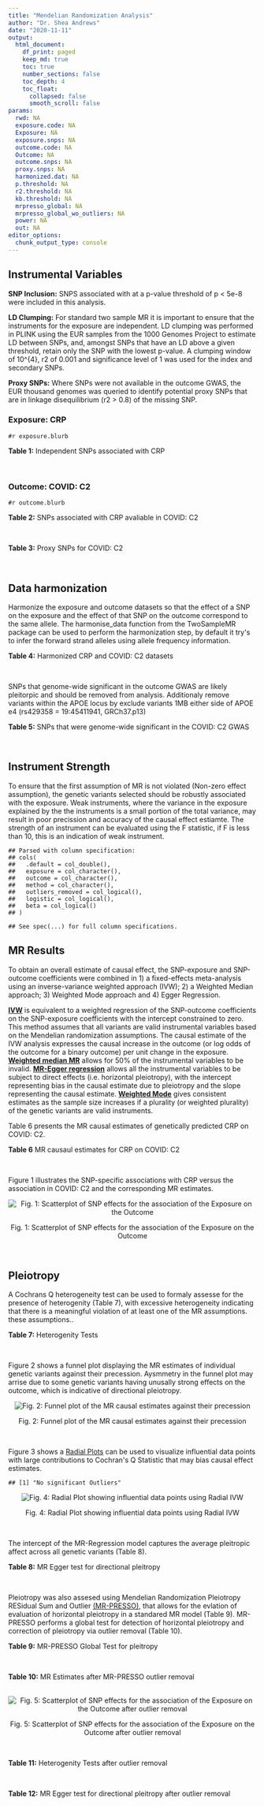 ```yaml
---
title: "Mendelian Randomization Analysis"
author: "Dr. Shea Andrews"
date: "2020-11-11"
output:
  html_document:
    df_print: paged
    keep_md: true
    toc: true
    number_sections: false
    toc_depth: 4
    toc_float:
      collapsed: false
      smooth_scroll: false
params:
  rwd: NA
  exposure.code: NA
  Exposure: NA
  exposure.snps: NA
  outcome.code: NA
  Outcome: NA
  outcome.snps: NA
  proxy.snps: NA
  harmonized.dat: NA
  p.threshold: NA
  r2.threshold: NA
  kb.threshold: NA
  mrpresso_global: NA
  mrpresso_global_wo_outliers: NA
  power: NA
  out: NA
editor_options:
  chunk_output_type: console
---
```







## Instrumental Variables
**SNP Inclusion:** SNPS associated with at a p-value threshold of p < 5e-8 were included in this analysis.
<br>

**LD Clumping:** For standard two sample MR it is important to ensure that the instruments for the exposure are independent. LD clumping was performed in PLINK using the EUR samples from the 1000 Genomes Project to estimate LD between SNPs, and, amongst SNPs that have an LD above a given threshold, retain only the SNP with the lowest p-value. A clumping window of 10^{4}, r2 of 0.001 and significance level of 1 was used for the index and secondary SNPs.
<br>

**Proxy SNPs:** Where SNPs were not available in the outcome GWAS, the EUR thousand genomes was queried to identify potential proxy SNPs that are in linkage disequilibrium (r2 > 0.8) of the missing SNP.
<br>

### Exposure: CRP
`#r exposure.blurb`
<br>

**Table 1:** Independent SNPs associated with CRP
<div data-pagedtable="false">
  <script data-pagedtable-source type="application/json">
{"columns":[{"label":["SNP"],"name":[1],"type":["chr"],"align":["left"]},{"label":["CHROM"],"name":[2],"type":["dbl"],"align":["right"]},{"label":["POS"],"name":[3],"type":["dbl"],"align":["right"]},{"label":["REF"],"name":[4],"type":["chr"],"align":["left"]},{"label":["ALT"],"name":[5],"type":["chr"],"align":["left"]},{"label":["AF"],"name":[6],"type":["dbl"],"align":["right"]},{"label":["BETA"],"name":[7],"type":["dbl"],"align":["right"]},{"label":["SE"],"name":[8],"type":["dbl"],"align":["right"]},{"label":["Z"],"name":[9],"type":["dbl"],"align":["right"]},{"label":["P"],"name":[10],"type":["dbl"],"align":["right"]},{"label":["N"],"name":[11],"type":["dbl"],"align":["right"]},{"label":["TRAIT"],"name":[12],"type":["chr"],"align":["left"]}],"data":[{"1":"rs75460349","2":"1","3":"27180088","4":"A","5":"C","6":"0.0261343","7":"-0.0865","8":"0.0139","9":"-6.223020","10":"4.876703e-10","11":"204402","12":"crp"},{"1":"rs4660293","2":"1","3":"40028180","4":"A","5":"G","6":"0.2534420","7":"0.0375","8":"0.0049","9":"7.653060","10":"1.962504e-14","11":"204402","12":"crp"},{"1":"rs13375019","2":"1","3":"66123136","4":"G","5":"C","6":"0.4093060","7":"-0.1037","8":"0.0042","9":"-24.690476","10":"1.353580e-134","11":"204402","12":"crp"},{"1":"rs469773","2":"1","3":"91530259","4":"C","5":"T","6":"0.1543770","7":"-0.0339","8":"0.0051","9":"-6.647059","10":"2.990076e-11","11":"204402","12":"crp"},{"1":"rs2228145","2":"1","3":"154426970","4":"A","5":"C","6":"0.3575370","7":"-0.0899","8":"0.0042","9":"-21.404800","10":"1.206354e-101","11":"204402","12":"crp"},{"1":"rs144970957","2":"1","3":"159514964","4":"T","5":"C","6":"0.0457184","7":"-0.1609","8":"0.0146","9":"-11.020500","10":"3.042016e-28","11":"204402","12":"crp"},{"1":"rs148692790","2":"1","3":"159574640","4":"C","5":"T","6":"0.0266594","7":"0.1346","8":"0.0169","9":"7.964497","10":"1.658972e-15","11":"204402","12":"crp"},{"1":"rs139779660","2":"1","3":"159579230","4":"C","5":"T","6":"0.0115370","7":"0.1275","8":"0.0140","9":"9.107143","10":"8.457998e-20","11":"204402","12":"crp"},{"1":"rs2592887","2":"1","3":"159652939","4":"C","5":"T","6":"0.4187020","7":"-0.1578","8":"0.0042","9":"-37.571429","10":"0.000000e+00","11":"204402","12":"crp"},{"1":"rs67090117","2":"1","3":"247602308","4":"T","5":"G","6":"0.6217170","7":"0.0427","8":"0.0042","9":"10.166700","10":"2.793037e-24","11":"204402","12":"crp"},{"1":"rs62105327","2":"2","3":"639060","4":"T","5":"A","6":"0.8291700","7":"0.0320","8":"0.0054","9":"5.925926","10":"3.105426e-09","11":"204402","12":"crp"},{"1":"rs1260326","2":"2","3":"27730940","4":"T","5":"C","6":"0.6136610","7":"-0.0692","8":"0.0042","9":"-16.476200","10":"5.440692e-61","11":"204402","12":"crp"},{"1":"rs1115282","2":"2","3":"102890970","4":"T","5":"C","6":"0.5109330","7":"-0.0245","8":"0.0041","9":"-5.975610","10":"2.292311e-09","11":"204402","12":"crp"},{"1":"rs6734238","2":"2","3":"113841030","4":"A","5":"G","6":"0.3210010","7":"0.0457","8":"0.0041","9":"11.146300","10":"7.461138e-29","11":"204402","12":"crp"},{"1":"rs10049413","2":"3","3":"49892896","4":"A","5":"G","6":"0.3288520","7":"0.0282","8":"0.0045","9":"6.266670","10":"3.688586e-10","11":"204402","12":"crp"},{"1":"rs7356034","2":"3","3":"170732599","4":"G","5":"A","6":"0.2784630","7":"0.0268","8":"0.0045","9":"5.955556","10":"2.591898e-09","11":"204402","12":"crp"},{"1":"rs34471628","2":"5","3":"172196752","4":"A","5":"G","6":"0.0240942","7":"0.0774","8":"0.0117","9":"6.615380","10":"3.705869e-11","11":"204402","12":"crp"},{"1":"rs3763312","2":"6","3":"32376348","4":"G","5":"A","6":"0.1771850","7":"0.0386","8":"0.0066","9":"5.848485","10":"4.960708e-09","11":"204402","12":"crp"},{"1":"rs1490384","2":"6","3":"126851160","4":"C","5":"T","6":"0.4587440","7":"-0.0260","8":"0.0041","9":"-6.341463","10":"2.275928e-10","11":"204402","12":"crp"},{"1":"rs13241897","2":"7","3":"22745351","4":"A","5":"G","6":"0.4708140","7":"-0.0312","8":"0.0042","9":"-7.428570","10":"1.097768e-13","11":"204402","12":"crp"},{"1":"rs12673996","2":"7","3":"22833400","4":"C","5":"T","6":"0.2511770","7":"-0.0284","8":"0.0050","9":"-5.680000","10":"1.346947e-08","11":"204402","12":"crp"},{"1":"rs7797566","2":"7","3":"72896395","4":"A","5":"C","6":"0.1324860","7":"-0.0499","8":"0.0064","9":"-7.796880","10":"6.345904e-15","11":"204402","12":"crp"},{"1":"rs7012637","2":"8","3":"9173209","4":"G","5":"A","6":"0.4572100","7":"0.0542","8":"0.0043","9":"12.604651","10":"1.990513e-36","11":"204402","12":"crp"},{"1":"rs6987444","2":"8","3":"117076315","4":"G","5":"A","6":"0.6202620","7":"0.0343","8":"0.0042","9":"8.166667","10":"3.170273e-16","11":"204402","12":"crp"},{"1":"rs10956251","2":"8","3":"126513330","4":"C","5":"T","6":"0.1465770","7":"0.0382","8":"0.0064","9":"5.968750","10":"2.390781e-09","11":"204402","12":"crp"},{"1":"rs505922","2":"9","3":"136149229","4":"T","5":"C","6":"0.4012730","7":"0.0263","8":"0.0043","9":"6.116280","10":"9.578553e-10","11":"204402","12":"crp"},{"1":"rs10832027","2":"11","3":"13357183","4":"G","5":"A","6":"0.6097210","7":"0.0273","8":"0.0043","9":"6.348837","10":"2.169485e-10","11":"204402","12":"crp"},{"1":"rs4752829","2":"11","3":"47396654","4":"G","5":"A","6":"0.2721820","7":"-0.0264","8":"0.0046","9":"-5.739130","10":"9.516391e-09","11":"204402","12":"crp"},{"1":"rs1582763","2":"11","3":"60021948","4":"G","5":"A","6":"0.3276300","7":"-0.0264","8":"0.0043","9":"-6.139535","10":"8.276345e-10","11":"204402","12":"crp"},{"1":"rs12813389","2":"12","3":"95913562","4":"A","5":"T","6":"0.5117350","7":"0.0329","8":"0.0041","9":"8.024390","10":"1.020315e-15","11":"204402","12":"crp"},{"1":"rs7135240","2":"12","3":"103535020","4":"G","5":"A","6":"0.5102260","7":"-0.0253","8":"0.0041","9":"-6.170732","10":"6.797468e-10","11":"204402","12":"crp"},{"1":"rs2393794","2":"12","3":"121378976","4":"T","5":"C","6":"0.1782090","7":"0.0339","8":"0.0057","9":"5.947370","10":"2.724876e-09","11":"204402","12":"crp"},{"1":"rs7979478","2":"12","3":"121420263","4":"A","5":"G","6":"0.6017260","7":"0.1478","8":"0.0042","9":"35.190500","10":"2.796532e-271","11":"204402","12":"crp"},{"1":"rs2239222","2":"14","3":"73011885","4":"A","5":"G","6":"0.3782210","7":"0.0379","8":"0.0044","9":"8.613640","10":"7.077895e-18","11":"204402","12":"crp"},{"1":"rs112635299","2":"14","3":"94838142","4":"G","5":"T","6":"0.0163517","7":"-0.1066","8":"0.0168","9":"-6.345238","10":"2.220817e-10","11":"204402","12":"crp"},{"1":"rs1189402","2":"15","3":"53728154","4":"A","5":"G","6":"0.3472780","7":"-0.0250","8":"0.0042","9":"-5.952380","10":"2.642694e-09","11":"204402","12":"crp"},{"1":"rs340005","2":"15","3":"60878030","4":"G","5":"A","6":"0.6597020","7":"0.0363","8":"0.0043","9":"8.441860","10":"3.123261e-17","11":"204402","12":"crp"},{"1":"rs116971887","2":"16","3":"51170026","4":"G","5":"T","6":"0.0297533","7":"-0.1128","8":"0.0122","9":"-9.245902","10":"2.332656e-20","11":"204402","12":"crp"},{"1":"rs2110840","2":"16","3":"51410819","4":"C","5":"A","6":"0.1966620","7":"-0.0586","8":"0.0075","9":"-7.813333","10":"5.569505e-15","11":"204402","12":"crp"},{"1":"rs8047395","2":"16","3":"53798523","4":"G","5":"A","6":"0.5509680","7":"0.0258","8":"0.0042","9":"6.142857","10":"8.105017e-10","11":"204402","12":"crp"},{"1":"rs1292056","2":"17","3":"57959047","4":"C","5":"T","6":"0.4335060","7":"-0.0229","8":"0.0042","9":"-5.452381","10":"4.969984e-08","11":"204402","12":"crp"},{"1":"rs2384955","2":"17","3":"72695167","4":"T","5":"C","6":"0.8041580","7":"0.0384","8":"0.0059","9":"6.508470","10":"7.591775e-11","11":"204402","12":"crp"},{"1":"rs2542160","2":"18","3":"12789246","4":"G","5":"C","6":"0.3637020","7":"0.0264","8":"0.0044","9":"6.000000","10":"1.973175e-09","11":"204402","12":"crp"},{"1":"rs2972558","2":"19","3":"45356141","4":"C","5":"T","6":"0.6940570","7":"-0.0392","8":"0.0050","9":"-7.840000","10":"4.505464e-15","11":"204402","12":"crp"},{"1":"rs429358","2":"19","3":"45411941","4":"T","5":"C","6":"0.1318100","7":"-0.2467","8":"0.0064","9":"-38.546900","10":"0.000000e+00","11":"204402","12":"crp"},{"1":"rs1800961","2":"20","3":"43042364","4":"C","5":"T","6":"0.0270712","7":"-0.0990","8":"0.0125","9":"-7.920000","10":"2.375106e-15","11":"204402","12":"crp"},{"1":"rs4817984","2":"21","3":"40465066","4":"C","5":"A","6":"0.2919560","7":"-0.0391","8":"0.0047","9":"-8.319149","10":"8.859716e-17","11":"204402","12":"crp"},{"1":"rs4821816","2":"22","3":"39113134","4":"G","5":"A","6":"0.3241180","7":"-0.0276","8":"0.0044","9":"-6.272727","10":"3.547780e-10","11":"204402","12":"crp"}],"options":{"columns":{"min":{},"max":[10]},"rows":{"min":[10],"max":[10]},"pages":{}}}
  </script>
</div>
<br>

### Outcome: COVID: C2
`#r outcome.blurb`
<br>

**Table 2:** SNPs associated with CRP avaliable in COVID: C2
<div data-pagedtable="false">
  <script data-pagedtable-source type="application/json">
{"columns":[{"label":["SNP"],"name":[1],"type":["chr"],"align":["left"]},{"label":["CHROM"],"name":[2],"type":["dbl"],"align":["right"]},{"label":["POS"],"name":[3],"type":["dbl"],"align":["right"]},{"label":["REF"],"name":[4],"type":["chr"],"align":["left"]},{"label":["ALT"],"name":[5],"type":["chr"],"align":["left"]},{"label":["AF"],"name":[6],"type":["dbl"],"align":["right"]},{"label":["BETA"],"name":[7],"type":["dbl"],"align":["right"]},{"label":["SE"],"name":[8],"type":["dbl"],"align":["right"]},{"label":["Z"],"name":[9],"type":["dbl"],"align":["right"]},{"label":["P"],"name":[10],"type":["dbl"],"align":["right"]},{"label":["N"],"name":[11],"type":["dbl"],"align":["right"]},{"label":["TRAIT"],"name":[12],"type":["chr"],"align":["left"]}],"data":[{"1":"rs75460349","2":"1","3":"27180088","4":"A","5":"C","6":"0.03544","7":"0.06521800","8":"0.047971","9":"1.359529716","10":"1.740e-01","11":"1105964","12":"covid_vs._population"},{"1":"rs4660293","2":"1","3":"40028180","4":"A","5":"G","6":"0.22920","7":"0.01749100","8":"0.015556","9":"1.124389303","10":"2.608e-01","11":"1388390","12":"covid_vs._population"},{"1":"rs13375019","2":"1","3":"66123136","4":"G","5":"C","6":"0.40070","7":"-0.00169940","8":"0.015118","9":"-0.112409049","10":"9.105e-01","11":"1307993","12":"covid_vs._population"},{"1":"rs469773","2":"1","3":"91530259","4":"C","5":"T","6":"0.20110","7":"-0.00843700","8":"0.015979","9":"-0.528005507","10":"5.975e-01","11":"1387426","12":"covid_vs._population"},{"1":"rs2228145","2":"1","3":"154426970","4":"A","5":"C","6":"0.36550","7":"-0.03345800","8":"0.013734","9":"-2.436143877","10":"1.485e-02","11":"1107317","12":"covid_vs._population"},{"1":"rs144970957","2":"1","3":"159514964","4":"T","5":"C","6":"0.03359","7":"0.08413300","8":"0.049331","9":"1.705479313","10":"8.811e-02","11":"1337728","12":"covid_vs._population"},{"1":"rs148692790","2":"1","3":"159574640","4":"C","5":"T","6":"0.02923","7":"-0.00917670","8":"0.046085","9":"-0.199125529","10":"8.422e-01","11":"1295471","12":"covid_vs._population"},{"1":"rs139779660","2":"1","3":"159579230","4":"C","5":"T","6":"0.02352","7":"-0.00265050","8":"0.059426","9":"-0.044601689","10":"9.644e-01","11":"1294806","12":"covid_vs._population"},{"1":"rs2592887","2":"1","3":"159652939","4":"C","5":"T","6":"0.40820","7":"0.01038100","8":"0.014272","9":"0.727368274","10":"4.670e-01","11":"1363295","12":"covid_vs._population"},{"1":"rs67090117","2":"1","3":"247602308","4":"T","5":"G","6":"0.53340","7":"0.00901510","8":"0.019538","9":"0.461413655","10":"6.445e-01","11":"904637","12":"covid_vs._population"},{"1":"rs62105327","2":"2","3":"639060","4":"T","5":"A","6":"0.83260","7":"-0.00004241","8":"0.020334","9":"-0.002085669","10":"9.983e-01","11":"1272593","12":"covid_vs._population"},{"1":"rs1260326","2":"2","3":"27730940","4":"T","5":"C","6":"0.62960","7":"0.01565200","8":"0.013089","9":"1.195813278","10":"2.318e-01","11":"1387426","12":"covid_vs._population"},{"1":"rs1115282","2":"2","3":"102890970","4":"T","5":"C","6":"0.47090","7":"0.01783000","8":"0.014192","9":"1.256341601","10":"2.090e-01","11":"1368250","12":"covid_vs._population"},{"1":"rs6734238","2":"2","3":"113841030","4":"A","5":"G","6":"0.38710","7":"-0.00344280","8":"0.012720","9":"-0.270660377","10":"7.866e-01","11":"1388090","12":"covid_vs._population"},{"1":"rs10049413","2":"3","3":"49892896","4":"A","5":"G","6":"0.31490","7":"-0.00328170","8":"0.016116","9":"-0.203629933","10":"8.386e-01","11":"725584","12":"covid_vs._population"},{"1":"rs7356034","2":"3","3":"170732599","4":"G","5":"A","6":"0.28090","7":"-0.00132070","8":"0.013632","9":"-0.096882336","10":"9.228e-01","11":"1388090","12":"covid_vs._population"},{"1":"rs34471628","2":"5","3":"172196752","4":"A","5":"G","6":"0.04287","7":"0.00541220","8":"0.036212","9":"0.149458743","10":"8.812e-01","11":"1381782","12":"covid_vs._population"},{"1":"rs3763312","2":"6","3":"32376348","4":"G","5":"A","6":"0.21020","7":"-0.01059700","8":"0.016127","9":"-0.657096794","10":"5.111e-01","11":"1362519","12":"covid_vs._population"},{"1":"rs1490384","2":"6","3":"126851160","4":"C","5":"T","6":"0.49730","7":"0.00503720","8":"0.012766","9":"0.394579351","10":"6.932e-01","11":"1388390","12":"covid_vs._population"},{"1":"rs13241897","2":"7","3":"22745351","4":"A","5":"G","6":"0.49710","7":"-0.00516150","8":"0.013385","9":"-0.385618229","10":"6.998e-01","11":"1371426","12":"covid_vs._population"},{"1":"rs12673996","2":"7","3":"22833400","4":"C","5":"T","6":"0.23470","7":"-0.02686600","8":"0.015847","9":"-1.695336657","10":"9.001e-02","11":"1378034","12":"covid_vs._population"},{"1":"rs7797566","2":"7","3":"72896395","4":"A","5":"C","6":"0.12730","7":"-0.04851700","8":"0.021042","9":"-2.305721890","10":"2.113e-02","11":"1338403","12":"covid_vs._population"},{"1":"rs7012637","2":"8","3":"9173209","4":"G","5":"A","6":"0.47100","7":"0.01798900","8":"0.014219","9":"1.265138195","10":"2.058e-01","11":"1368914","12":"covid_vs._population"},{"1":"rs6987444","2":"8","3":"117076315","4":"G","5":"A","6":"0.61660","7":"-0.01008500","8":"0.013543","9":"-0.744665141","10":"4.565e-01","11":"1360675","12":"covid_vs._population"},{"1":"rs10956251","2":"8","3":"126513330","4":"C","5":"T","6":"0.15380","7":"-0.02251300","8":"0.020904","9":"-1.076970915","10":"2.815e-01","11":"1368914","12":"covid_vs._population"},{"1":"rs505922","2":"9","3":"136149229","4":"T","5":"C","6":"0.34530","7":"0.07907900","8":"0.013163","9":"6.007670000","10":"1.884e-09","11":"1388090","12":"covid_vs._population"},{"1":"rs10832027","2":"11","3":"13357183","4":"G","5":"A","6":"0.64970","7":"0.00028801","8":"0.013562","9":"0.021236543","10":"9.831e-01","11":"1388090","12":"covid_vs._population"},{"1":"rs4752829","2":"11","3":"47396654","4":"G","5":"A","6":"0.30970","7":"0.00288760","8":"0.013885","9":"0.207965430","10":"8.353e-01","11":"1388090","12":"covid_vs._population"},{"1":"rs1582763","2":"11","3":"60021948","4":"G","5":"A","6":"0.36170","7":"-0.01635700","8":"0.013328","9":"-1.227265906","10":"2.197e-01","11":"1388090","12":"covid_vs._population"},{"1":"rs12813389","2":"12","3":"95913562","4":"A","5":"T","6":"0.56020","7":"-0.01237400","8":"0.013146","9":"-0.941274913","10":"3.466e-01","11":"1149379","12":"covid_vs._population"},{"1":"rs7135240","2":"12","3":"103535020","4":"G","5":"A","6":"0.52650","7":"-0.00923560","8":"0.013955","9":"-0.661812970","10":"5.081e-01","11":"1102880","12":"covid_vs._population"},{"1":"rs2393794","2":"12","3":"121378976","4":"T","5":"C","6":"0.17780","7":"0.00344290","8":"0.018155","9":"0.189639218","10":"8.496e-01","11":"1370732","12":"covid_vs._population"},{"1":"rs7979478","2":"12","3":"121420263","4":"A","5":"G","6":"0.59310","7":"-0.02415800","8":"0.015035","9":"-1.606784170","10":"1.081e-01","11":"854903","12":"covid_vs._population"},{"1":"rs2239222","2":"14","3":"73011885","4":"A","5":"G","6":"0.36300","7":"0.00148160","8":"0.015083","9":"0.098229795","10":"9.217e-01","11":"1361612","12":"covid_vs._population"},{"1":"rs112635299","2":"14","3":"94838142","4":"G","5":"T","6":"0.02380","7":"-0.03294100","8":"0.055112","9":"-0.597710118","10":"5.500e-01","11":"1320442","12":"covid_vs._population"},{"1":"rs1189402","2":"15","3":"53728154","4":"A","5":"G","6":"0.37920","7":"-0.00783380","8":"0.015164","9":"-0.516605117","10":"6.054e-01","11":"1361612","12":"covid_vs._population"},{"1":"rs340005","2":"15","3":"60878030","4":"G","5":"A","6":"0.65120","7":"0.00777150","8":"0.014324","9":"0.542550963","10":"5.875e-01","11":"1371668","12":"covid_vs._population"},{"1":"rs116971887","2":"16","3":"51170026","4":"G","5":"T","6":"0.04734","7":"0.00597150","8":"0.033084","9":"0.180495103","10":"8.568e-01","11":"1371726","12":"covid_vs._population"},{"1":"rs2110840","2":"16","3":"51410819","4":"C","5":"A","6":"0.19480","7":"0.00821950","8":"0.021403","9":"0.384034948","10":"7.010e-01","11":"1334227","12":"covid_vs._population"},{"1":"rs8047395","2":"16","3":"53798523","4":"G","5":"A","6":"0.51430","7":"0.00877160","8":"0.012685","9":"0.691493890","10":"4.893e-01","11":"1388090","12":"covid_vs._population"},{"1":"rs1292056","2":"17","3":"57959047","4":"C","5":"T","6":"0.44410","7":"-0.01910800","8":"0.015740","9":"-1.213977128","10":"2.248e-01","11":"1032844","12":"covid_vs._population"},{"1":"rs2384955","2":"17","3":"72695167","4":"T","5":"C","6":"0.80650","7":"-0.00696480","8":"0.017345","9":"-0.401545114","10":"6.880e-01","11":"1378034","12":"covid_vs._population"},{"1":"rs2542160","2":"18","3":"12789246","4":"G","5":"C","6":"0.35750","7":"0.00581650","8":"0.013521","9":"0.430182679","10":"6.671e-01","11":"1388087","12":"covid_vs._population"},{"1":"rs2972558","2":"19","3":"45356141","4":"C","5":"T","6":"0.68410","7":"0.01783700","8":"0.016031","9":"1.112656728","10":"2.659e-01","11":"1361612","12":"covid_vs._population"},{"1":"rs429358","2":"19","3":"45411941","4":"T","5":"C","6":"0.16040","7":"0.00411810","8":"0.019072","9":"0.215923867","10":"8.290e-01","11":"1112936","12":"covid_vs._population"},{"1":"rs1800961","2":"20","3":"43042364","4":"C","5":"T","6":"0.04254","7":"-0.05716400","8":"0.038181","9":"-1.497184463","10":"1.343e-01","11":"1388390","12":"covid_vs._population"},{"1":"rs4817984","2":"21","3":"40465066","4":"C","5":"A","6":"0.27760","7":"0.00720210","8":"0.015678","9":"0.459376196","10":"6.460e-01","11":"1102880","12":"covid_vs._population"},{"1":"rs4821816","2":"22","3":"39113134","4":"G","5":"A","6":"0.32020","7":"-0.02494700","8":"0.014344","9":"-1.739194088","10":"8.201e-02","11":"1350619","12":"covid_vs._population"}],"options":{"columns":{"min":{},"max":[10]},"rows":{"min":[10],"max":[10]},"pages":{}}}
  </script>
</div>
<br>

**Table 3:** Proxy SNPs for COVID: C2
<div data-pagedtable="false">
  <script data-pagedtable-source type="application/json">
{"columns":[{"label":["proxy.outcome"],"name":[1],"type":["lgl"],"align":["right"]},{"label":["target_snp"],"name":[2],"type":["lgl"],"align":["right"]},{"label":["proxy_snp"],"name":[3],"type":["lgl"],"align":["right"]},{"label":["ld.r2"],"name":[4],"type":["lgl"],"align":["right"]},{"label":["Dprime"],"name":[5],"type":["lgl"],"align":["right"]},{"label":["ref.proxy"],"name":[6],"type":["lgl"],"align":["right"]},{"label":["alt.proxy"],"name":[7],"type":["lgl"],"align":["right"]},{"label":["CHROM"],"name":[8],"type":["lgl"],"align":["right"]},{"label":["POS"],"name":[9],"type":["lgl"],"align":["right"]},{"label":["ALT.proxy"],"name":[10],"type":["lgl"],"align":["right"]},{"label":["REF.proxy"],"name":[11],"type":["lgl"],"align":["right"]},{"label":["AF"],"name":[12],"type":["lgl"],"align":["right"]},{"label":["BETA"],"name":[13],"type":["lgl"],"align":["right"]},{"label":["SE"],"name":[14],"type":["lgl"],"align":["right"]},{"label":["P"],"name":[15],"type":["lgl"],"align":["right"]},{"label":["N"],"name":[16],"type":["lgl"],"align":["right"]},{"label":["ref"],"name":[17],"type":["lgl"],"align":["right"]},{"label":["alt"],"name":[18],"type":["lgl"],"align":["right"]},{"label":["ALT"],"name":[19],"type":["lgl"],"align":["right"]},{"label":["REF"],"name":[20],"type":["lgl"],"align":["right"]},{"label":["PHASE"],"name":[21],"type":["lgl"],"align":["right"]}],"data":[{"1":"NA","2":"NA","3":"NA","4":"NA","5":"NA","6":"NA","7":"NA","8":"NA","9":"NA","10":"NA","11":"NA","12":"NA","13":"NA","14":"NA","15":"NA","16":"NA","17":"NA","18":"NA","19":"NA","20":"NA","21":"NA"}],"options":{"columns":{"min":{},"max":[10]},"rows":{"min":[10],"max":[10]},"pages":{}}}
  </script>
</div>
<br>

## Data harmonization
Harmonize the exposure and outcome datasets so that the effect of a SNP on the exposure and the effect of that SNP on the outcome correspond to the same allele. The harmonise_data function from the TwoSampleMR package can be used to perform the harmonization step, by default it try's to infer the forward strand alleles using allele frequency information.
<br>

**Table 4:** Harmonized CRP and COVID: C2 datasets
<div data-pagedtable="false">
  <script data-pagedtable-source type="application/json">
{"columns":[{"label":["SNP"],"name":[1],"type":["chr"],"align":["left"]},{"label":["effect_allele.exposure"],"name":[2],"type":["chr"],"align":["left"]},{"label":["other_allele.exposure"],"name":[3],"type":["chr"],"align":["left"]},{"label":["effect_allele.outcome"],"name":[4],"type":["chr"],"align":["left"]},{"label":["other_allele.outcome"],"name":[5],"type":["chr"],"align":["left"]},{"label":["beta.exposure"],"name":[6],"type":["dbl"],"align":["right"]},{"label":["beta.outcome"],"name":[7],"type":["dbl"],"align":["right"]},{"label":["eaf.exposure"],"name":[8],"type":["dbl"],"align":["right"]},{"label":["eaf.outcome"],"name":[9],"type":["dbl"],"align":["right"]},{"label":["remove"],"name":[10],"type":["lgl"],"align":["right"]},{"label":["palindromic"],"name":[11],"type":["lgl"],"align":["right"]},{"label":["ambiguous"],"name":[12],"type":["lgl"],"align":["right"]},{"label":["id.outcome"],"name":[13],"type":["chr"],"align":["left"]},{"label":["chr.outcome"],"name":[14],"type":["dbl"],"align":["right"]},{"label":["pos.outcome"],"name":[15],"type":["dbl"],"align":["right"]},{"label":["se.outcome"],"name":[16],"type":["dbl"],"align":["right"]},{"label":["z.outcome"],"name":[17],"type":["dbl"],"align":["right"]},{"label":["pval.outcome"],"name":[18],"type":["dbl"],"align":["right"]},{"label":["samplesize.outcome"],"name":[19],"type":["dbl"],"align":["right"]},{"label":["outcome"],"name":[20],"type":["chr"],"align":["left"]},{"label":["mr_keep.outcome"],"name":[21],"type":["lgl"],"align":["right"]},{"label":["pval_origin.outcome"],"name":[22],"type":["chr"],"align":["left"]},{"label":["chr.exposure"],"name":[23],"type":["dbl"],"align":["right"]},{"label":["pos.exposure"],"name":[24],"type":["dbl"],"align":["right"]},{"label":["se.exposure"],"name":[25],"type":["dbl"],"align":["right"]},{"label":["z.exposure"],"name":[26],"type":["dbl"],"align":["right"]},{"label":["pval.exposure"],"name":[27],"type":["dbl"],"align":["right"]},{"label":["samplesize.exposure"],"name":[28],"type":["dbl"],"align":["right"]},{"label":["exposure"],"name":[29],"type":["chr"],"align":["left"]},{"label":["mr_keep.exposure"],"name":[30],"type":["lgl"],"align":["right"]},{"label":["pval_origin.exposure"],"name":[31],"type":["chr"],"align":["left"]},{"label":["id.exposure"],"name":[32],"type":["chr"],"align":["left"]},{"label":["action"],"name":[33],"type":["dbl"],"align":["right"]},{"label":["mr_keep"],"name":[34],"type":["lgl"],"align":["right"]},{"label":["pt"],"name":[35],"type":["dbl"],"align":["right"]},{"label":["pleitropy_keep"],"name":[36],"type":["lgl"],"align":["right"]},{"label":["mrpresso_RSSobs"],"name":[37],"type":["lgl"],"align":["right"]},{"label":["mrpresso_pval"],"name":[38],"type":["lgl"],"align":["right"]},{"label":["mrpresso_keep"],"name":[39],"type":["lgl"],"align":["right"]}],"data":[{"1":"rs10049413","2":"G","3":"A","4":"G","5":"A","6":"0.0282","7":"-0.00328170","8":"0.3288520","9":"0.31490","10":"FALSE","11":"FALSE","12":"FALSE","13":"XXPvnb","14":"3","15":"49892896","16":"0.016116","17":"-0.203629933","18":"8.386e-01","19":"725584","20":"covidhgi2020anaC2v4","21":"TRUE","22":"reported","23":"3","24":"49892896","25":"0.0045","26":"6.266670","27":"3.688586e-10","28":"204402","29":"Ligthart2018crp","30":"TRUE","31":"reported","32":"C5KrEL","33":"2","34":"TRUE","35":"5e-08","36":"TRUE","37":"NA","38":"NA","39":"TRUE"},{"1":"rs10832027","2":"A","3":"G","4":"A","5":"G","6":"0.0273","7":"0.00028801","8":"0.6097210","9":"0.64970","10":"FALSE","11":"FALSE","12":"FALSE","13":"XXPvnb","14":"11","15":"13357183","16":"0.013562","17":"0.021236543","18":"9.831e-01","19":"1388090","20":"covidhgi2020anaC2v4","21":"TRUE","22":"reported","23":"11","24":"13357183","25":"0.0043","26":"6.348837","27":"2.169485e-10","28":"204402","29":"Ligthart2018crp","30":"TRUE","31":"reported","32":"C5KrEL","33":"2","34":"TRUE","35":"5e-08","36":"TRUE","37":"NA","38":"NA","39":"TRUE"},{"1":"rs10956251","2":"T","3":"C","4":"T","5":"C","6":"0.0382","7":"-0.02251300","8":"0.1465770","9":"0.15380","10":"FALSE","11":"FALSE","12":"FALSE","13":"XXPvnb","14":"8","15":"126513330","16":"0.020904","17":"-1.076970915","18":"2.815e-01","19":"1368914","20":"covidhgi2020anaC2v4","21":"TRUE","22":"reported","23":"8","24":"126513330","25":"0.0064","26":"5.968750","27":"2.390781e-09","28":"204402","29":"Ligthart2018crp","30":"TRUE","31":"reported","32":"C5KrEL","33":"2","34":"TRUE","35":"5e-08","36":"TRUE","37":"NA","38":"NA","39":"TRUE"},{"1":"rs1115282","2":"C","3":"T","4":"C","5":"T","6":"-0.0245","7":"0.01783000","8":"0.5109330","9":"0.47090","10":"FALSE","11":"FALSE","12":"FALSE","13":"XXPvnb","14":"2","15":"102890970","16":"0.014192","17":"1.256341601","18":"2.090e-01","19":"1368250","20":"covidhgi2020anaC2v4","21":"TRUE","22":"reported","23":"2","24":"102890970","25":"0.0041","26":"-5.975610","27":"2.292311e-09","28":"204402","29":"Ligthart2018crp","30":"TRUE","31":"reported","32":"C5KrEL","33":"2","34":"TRUE","35":"5e-08","36":"TRUE","37":"NA","38":"NA","39":"TRUE"},{"1":"rs112635299","2":"T","3":"G","4":"T","5":"G","6":"-0.1066","7":"-0.03294100","8":"0.0163517","9":"0.02380","10":"FALSE","11":"FALSE","12":"FALSE","13":"XXPvnb","14":"14","15":"94838142","16":"0.055112","17":"-0.597710118","18":"5.500e-01","19":"1320442","20":"covidhgi2020anaC2v4","21":"TRUE","22":"reported","23":"14","24":"94838142","25":"0.0168","26":"-6.345238","27":"2.220817e-10","28":"204402","29":"Ligthart2018crp","30":"TRUE","31":"reported","32":"C5KrEL","33":"2","34":"TRUE","35":"5e-08","36":"TRUE","37":"NA","38":"NA","39":"TRUE"},{"1":"rs116971887","2":"T","3":"G","4":"T","5":"G","6":"-0.1128","7":"0.00597150","8":"0.0297533","9":"0.04734","10":"FALSE","11":"FALSE","12":"FALSE","13":"XXPvnb","14":"16","15":"51170026","16":"0.033084","17":"0.180495103","18":"8.568e-01","19":"1371726","20":"covidhgi2020anaC2v4","21":"TRUE","22":"reported","23":"16","24":"51170026","25":"0.0122","26":"-9.245902","27":"2.332656e-20","28":"204402","29":"Ligthart2018crp","30":"TRUE","31":"reported","32":"C5KrEL","33":"2","34":"TRUE","35":"5e-08","36":"TRUE","37":"NA","38":"NA","39":"TRUE"},{"1":"rs1189402","2":"G","3":"A","4":"G","5":"A","6":"-0.0250","7":"-0.00783380","8":"0.3472780","9":"0.37920","10":"FALSE","11":"FALSE","12":"FALSE","13":"XXPvnb","14":"15","15":"53728154","16":"0.015164","17":"-0.516605117","18":"6.054e-01","19":"1361612","20":"covidhgi2020anaC2v4","21":"TRUE","22":"reported","23":"15","24":"53728154","25":"0.0042","26":"-5.952380","27":"2.642694e-09","28":"204402","29":"Ligthart2018crp","30":"TRUE","31":"reported","32":"C5KrEL","33":"2","34":"TRUE","35":"5e-08","36":"TRUE","37":"NA","38":"NA","39":"TRUE"},{"1":"rs1260326","2":"C","3":"T","4":"C","5":"T","6":"-0.0692","7":"0.01565200","8":"0.6136610","9":"0.62960","10":"FALSE","11":"FALSE","12":"FALSE","13":"XXPvnb","14":"2","15":"27730940","16":"0.013089","17":"1.195813278","18":"2.318e-01","19":"1387426","20":"covidhgi2020anaC2v4","21":"TRUE","22":"reported","23":"2","24":"27730940","25":"0.0042","26":"-16.476200","27":"5.440692e-61","28":"204402","29":"Ligthart2018crp","30":"TRUE","31":"reported","32":"C5KrEL","33":"2","34":"TRUE","35":"5e-08","36":"TRUE","37":"NA","38":"NA","39":"TRUE"},{"1":"rs12673996","2":"T","3":"C","4":"T","5":"C","6":"-0.0284","7":"-0.02686600","8":"0.2511770","9":"0.23470","10":"FALSE","11":"FALSE","12":"FALSE","13":"XXPvnb","14":"7","15":"22833400","16":"0.015847","17":"-1.695336657","18":"9.001e-02","19":"1378034","20":"covidhgi2020anaC2v4","21":"TRUE","22":"reported","23":"7","24":"22833400","25":"0.0050","26":"-5.680000","27":"1.346947e-08","28":"204402","29":"Ligthart2018crp","30":"TRUE","31":"reported","32":"C5KrEL","33":"2","34":"TRUE","35":"5e-08","36":"TRUE","37":"NA","38":"NA","39":"TRUE"},{"1":"rs12813389","2":"T","3":"A","4":"T","5":"A","6":"0.0329","7":"-0.01237400","8":"0.5117350","9":"0.56020","10":"FALSE","11":"TRUE","12":"TRUE","13":"XXPvnb","14":"12","15":"95913562","16":"0.013146","17":"-0.941274913","18":"3.466e-01","19":"1149379","20":"covidhgi2020anaC2v4","21":"TRUE","22":"reported","23":"12","24":"95913562","25":"0.0041","26":"8.024390","27":"1.020315e-15","28":"204402","29":"Ligthart2018crp","30":"TRUE","31":"reported","32":"C5KrEL","33":"2","34":"FALSE","35":"5e-08","36":"TRUE","37":"NA","38":"NA","39":"NA"},{"1":"rs1292056","2":"T","3":"C","4":"T","5":"C","6":"-0.0229","7":"-0.01910800","8":"0.4335060","9":"0.44410","10":"FALSE","11":"FALSE","12":"FALSE","13":"XXPvnb","14":"17","15":"57959047","16":"0.015740","17":"-1.213977128","18":"2.248e-01","19":"1032844","20":"covidhgi2020anaC2v4","21":"TRUE","22":"reported","23":"17","24":"57959047","25":"0.0042","26":"-5.452381","27":"4.969984e-08","28":"204402","29":"Ligthart2018crp","30":"TRUE","31":"reported","32":"C5KrEL","33":"2","34":"TRUE","35":"5e-08","36":"TRUE","37":"NA","38":"NA","39":"TRUE"},{"1":"rs13241897","2":"G","3":"A","4":"G","5":"A","6":"-0.0312","7":"-0.00516150","8":"0.4708140","9":"0.49710","10":"FALSE","11":"FALSE","12":"FALSE","13":"XXPvnb","14":"7","15":"22745351","16":"0.013385","17":"-0.385618229","18":"6.998e-01","19":"1371426","20":"covidhgi2020anaC2v4","21":"TRUE","22":"reported","23":"7","24":"22745351","25":"0.0042","26":"-7.428570","27":"1.097768e-13","28":"204402","29":"Ligthart2018crp","30":"TRUE","31":"reported","32":"C5KrEL","33":"2","34":"TRUE","35":"5e-08","36":"TRUE","37":"NA","38":"NA","39":"TRUE"},{"1":"rs13375019","2":"C","3":"G","4":"C","5":"G","6":"-0.1037","7":"-0.00169940","8":"0.4093060","9":"0.40070","10":"FALSE","11":"TRUE","12":"FALSE","13":"XXPvnb","14":"1","15":"66123136","16":"0.015118","17":"-0.112409049","18":"9.105e-01","19":"1307993","20":"covidhgi2020anaC2v4","21":"TRUE","22":"reported","23":"1","24":"66123136","25":"0.0042","26":"-24.690476","27":"1.353580e-134","28":"204402","29":"Ligthart2018crp","30":"TRUE","31":"reported","32":"C5KrEL","33":"2","34":"TRUE","35":"5e-08","36":"TRUE","37":"NA","38":"NA","39":"TRUE"},{"1":"rs139779660","2":"T","3":"C","4":"T","5":"C","6":"0.1275","7":"-0.00265050","8":"0.0115370","9":"0.02352","10":"FALSE","11":"FALSE","12":"FALSE","13":"XXPvnb","14":"1","15":"159579230","16":"0.059426","17":"-0.044601689","18":"9.644e-01","19":"1294806","20":"covidhgi2020anaC2v4","21":"TRUE","22":"reported","23":"1","24":"159579230","25":"0.0140","26":"9.107143","27":"8.457998e-20","28":"204402","29":"Ligthart2018crp","30":"TRUE","31":"reported","32":"C5KrEL","33":"2","34":"TRUE","35":"5e-08","36":"TRUE","37":"NA","38":"NA","39":"TRUE"},{"1":"rs144970957","2":"C","3":"T","4":"C","5":"T","6":"-0.1609","7":"0.08413300","8":"0.0457184","9":"0.03359","10":"FALSE","11":"FALSE","12":"FALSE","13":"XXPvnb","14":"1","15":"159514964","16":"0.049331","17":"1.705479313","18":"8.811e-02","19":"1337728","20":"covidhgi2020anaC2v4","21":"TRUE","22":"reported","23":"1","24":"159514964","25":"0.0146","26":"-11.020500","27":"3.042016e-28","28":"204402","29":"Ligthart2018crp","30":"TRUE","31":"reported","32":"C5KrEL","33":"2","34":"TRUE","35":"5e-08","36":"TRUE","37":"NA","38":"NA","39":"TRUE"},{"1":"rs148692790","2":"T","3":"C","4":"T","5":"C","6":"0.1346","7":"-0.00917670","8":"0.0266594","9":"0.02923","10":"FALSE","11":"FALSE","12":"FALSE","13":"XXPvnb","14":"1","15":"159574640","16":"0.046085","17":"-0.199125529","18":"8.422e-01","19":"1295471","20":"covidhgi2020anaC2v4","21":"TRUE","22":"reported","23":"1","24":"159574640","25":"0.0169","26":"7.964497","27":"1.658972e-15","28":"204402","29":"Ligthart2018crp","30":"TRUE","31":"reported","32":"C5KrEL","33":"2","34":"TRUE","35":"5e-08","36":"TRUE","37":"NA","38":"NA","39":"TRUE"},{"1":"rs1490384","2":"T","3":"C","4":"T","5":"C","6":"-0.0260","7":"0.00503720","8":"0.4587440","9":"0.49730","10":"FALSE","11":"FALSE","12":"FALSE","13":"XXPvnb","14":"6","15":"126851160","16":"0.012766","17":"0.394579351","18":"6.932e-01","19":"1388390","20":"covidhgi2020anaC2v4","21":"TRUE","22":"reported","23":"6","24":"126851160","25":"0.0041","26":"-6.341463","27":"2.275928e-10","28":"204402","29":"Ligthart2018crp","30":"TRUE","31":"reported","32":"C5KrEL","33":"2","34":"TRUE","35":"5e-08","36":"TRUE","37":"NA","38":"NA","39":"TRUE"},{"1":"rs1582763","2":"A","3":"G","4":"A","5":"G","6":"-0.0264","7":"-0.01635700","8":"0.3276300","9":"0.36170","10":"FALSE","11":"FALSE","12":"FALSE","13":"XXPvnb","14":"11","15":"60021948","16":"0.013328","17":"-1.227265906","18":"2.197e-01","19":"1388090","20":"covidhgi2020anaC2v4","21":"TRUE","22":"reported","23":"11","24":"60021948","25":"0.0043","26":"-6.139535","27":"8.276345e-10","28":"204402","29":"Ligthart2018crp","30":"TRUE","31":"reported","32":"C5KrEL","33":"2","34":"TRUE","35":"5e-08","36":"TRUE","37":"NA","38":"NA","39":"TRUE"},{"1":"rs1800961","2":"T","3":"C","4":"T","5":"C","6":"-0.0990","7":"-0.05716400","8":"0.0270712","9":"0.04254","10":"FALSE","11":"FALSE","12":"FALSE","13":"XXPvnb","14":"20","15":"43042364","16":"0.038181","17":"-1.497184463","18":"1.343e-01","19":"1388390","20":"covidhgi2020anaC2v4","21":"TRUE","22":"reported","23":"20","24":"43042364","25":"0.0125","26":"-7.920000","27":"2.375106e-15","28":"204402","29":"Ligthart2018crp","30":"TRUE","31":"reported","32":"C5KrEL","33":"2","34":"TRUE","35":"5e-08","36":"TRUE","37":"NA","38":"NA","39":"TRUE"},{"1":"rs2110840","2":"A","3":"C","4":"A","5":"C","6":"-0.0586","7":"0.00821950","8":"0.1966620","9":"0.19480","10":"FALSE","11":"FALSE","12":"FALSE","13":"XXPvnb","14":"16","15":"51410819","16":"0.021403","17":"0.384034948","18":"7.010e-01","19":"1334227","20":"covidhgi2020anaC2v4","21":"TRUE","22":"reported","23":"16","24":"51410819","25":"0.0075","26":"-7.813333","27":"5.569505e-15","28":"204402","29":"Ligthart2018crp","30":"TRUE","31":"reported","32":"C5KrEL","33":"2","34":"TRUE","35":"5e-08","36":"TRUE","37":"NA","38":"NA","39":"TRUE"},{"1":"rs2228145","2":"C","3":"A","4":"C","5":"A","6":"-0.0899","7":"-0.03345800","8":"0.3575370","9":"0.36550","10":"FALSE","11":"FALSE","12":"FALSE","13":"XXPvnb","14":"1","15":"154426970","16":"0.013734","17":"-2.436143877","18":"1.485e-02","19":"1107317","20":"covidhgi2020anaC2v4","21":"TRUE","22":"reported","23":"1","24":"154426970","25":"0.0042","26":"-21.404800","27":"1.206354e-101","28":"204402","29":"Ligthart2018crp","30":"TRUE","31":"reported","32":"C5KrEL","33":"2","34":"TRUE","35":"5e-08","36":"TRUE","37":"NA","38":"NA","39":"TRUE"},{"1":"rs2239222","2":"G","3":"A","4":"G","5":"A","6":"0.0379","7":"0.00148160","8":"0.3782210","9":"0.36300","10":"FALSE","11":"FALSE","12":"FALSE","13":"XXPvnb","14":"14","15":"73011885","16":"0.015083","17":"0.098229795","18":"9.217e-01","19":"1361612","20":"covidhgi2020anaC2v4","21":"TRUE","22":"reported","23":"14","24":"73011885","25":"0.0044","26":"8.613640","27":"7.077895e-18","28":"204402","29":"Ligthart2018crp","30":"TRUE","31":"reported","32":"C5KrEL","33":"2","34":"TRUE","35":"5e-08","36":"TRUE","37":"NA","38":"NA","39":"TRUE"},{"1":"rs2384955","2":"C","3":"T","4":"C","5":"T","6":"0.0384","7":"-0.00696480","8":"0.8041580","9":"0.80650","10":"FALSE","11":"FALSE","12":"FALSE","13":"XXPvnb","14":"17","15":"72695167","16":"0.017345","17":"-0.401545114","18":"6.880e-01","19":"1378034","20":"covidhgi2020anaC2v4","21":"TRUE","22":"reported","23":"17","24":"72695167","25":"0.0059","26":"6.508470","27":"7.591775e-11","28":"204402","29":"Ligthart2018crp","30":"TRUE","31":"reported","32":"C5KrEL","33":"2","34":"TRUE","35":"5e-08","36":"TRUE","37":"NA","38":"NA","39":"TRUE"},{"1":"rs2393794","2":"C","3":"T","4":"C","5":"T","6":"0.0339","7":"0.00344290","8":"0.1782090","9":"0.17780","10":"FALSE","11":"FALSE","12":"FALSE","13":"XXPvnb","14":"12","15":"121378976","16":"0.018155","17":"0.189639218","18":"8.496e-01","19":"1370732","20":"covidhgi2020anaC2v4","21":"TRUE","22":"reported","23":"12","24":"121378976","25":"0.0057","26":"5.947370","27":"2.724876e-09","28":"204402","29":"Ligthart2018crp","30":"TRUE","31":"reported","32":"C5KrEL","33":"2","34":"TRUE","35":"5e-08","36":"TRUE","37":"NA","38":"NA","39":"TRUE"},{"1":"rs2542160","2":"C","3":"G","4":"C","5":"G","6":"0.0264","7":"0.00581650","8":"0.3637020","9":"0.35750","10":"FALSE","11":"TRUE","12":"FALSE","13":"XXPvnb","14":"18","15":"12789246","16":"0.013521","17":"0.430182679","18":"6.671e-01","19":"1388087","20":"covidhgi2020anaC2v4","21":"TRUE","22":"reported","23":"18","24":"12789246","25":"0.0044","26":"6.000000","27":"1.973175e-09","28":"204402","29":"Ligthart2018crp","30":"TRUE","31":"reported","32":"C5KrEL","33":"2","34":"TRUE","35":"5e-08","36":"TRUE","37":"NA","38":"NA","39":"TRUE"},{"1":"rs2592887","2":"T","3":"C","4":"T","5":"C","6":"-0.1578","7":"0.01038100","8":"0.4187020","9":"0.40820","10":"FALSE","11":"FALSE","12":"FALSE","13":"XXPvnb","14":"1","15":"159652939","16":"0.014272","17":"0.727368274","18":"4.670e-01","19":"1363295","20":"covidhgi2020anaC2v4","21":"TRUE","22":"reported","23":"1","24":"159652939","25":"0.0042","26":"-37.571429","27":"1.000000e-200","28":"204402","29":"Ligthart2018crp","30":"TRUE","31":"reported","32":"C5KrEL","33":"2","34":"TRUE","35":"5e-08","36":"TRUE","37":"NA","38":"NA","39":"TRUE"},{"1":"rs2972558","2":"T","3":"C","4":"T","5":"C","6":"-0.0392","7":"0.01783700","8":"0.6940570","9":"0.68410","10":"FALSE","11":"FALSE","12":"FALSE","13":"XXPvnb","14":"19","15":"45356141","16":"0.016031","17":"1.112656728","18":"2.659e-01","19":"1361612","20":"covidhgi2020anaC2v4","21":"TRUE","22":"reported","23":"19","24":"45356141","25":"0.0050","26":"-7.840000","27":"4.505464e-15","28":"204402","29":"Ligthart2018crp","30":"TRUE","31":"reported","32":"C5KrEL","33":"2","34":"TRUE","35":"5e-08","36":"TRUE","37":"NA","38":"NA","39":"TRUE"},{"1":"rs340005","2":"A","3":"G","4":"A","5":"G","6":"0.0363","7":"0.00777150","8":"0.6597020","9":"0.65120","10":"FALSE","11":"FALSE","12":"FALSE","13":"XXPvnb","14":"15","15":"60878030","16":"0.014324","17":"0.542550963","18":"5.875e-01","19":"1371668","20":"covidhgi2020anaC2v4","21":"TRUE","22":"reported","23":"15","24":"60878030","25":"0.0043","26":"8.441860","27":"3.123261e-17","28":"204402","29":"Ligthart2018crp","30":"TRUE","31":"reported","32":"C5KrEL","33":"2","34":"TRUE","35":"5e-08","36":"TRUE","37":"NA","38":"NA","39":"TRUE"},{"1":"rs34471628","2":"G","3":"A","4":"G","5":"A","6":"0.0774","7":"0.00541220","8":"0.0240942","9":"0.04287","10":"FALSE","11":"FALSE","12":"FALSE","13":"XXPvnb","14":"5","15":"172196752","16":"0.036212","17":"0.149458743","18":"8.812e-01","19":"1381782","20":"covidhgi2020anaC2v4","21":"TRUE","22":"reported","23":"5","24":"172196752","25":"0.0117","26":"6.615380","27":"3.705869e-11","28":"204402","29":"Ligthart2018crp","30":"TRUE","31":"reported","32":"C5KrEL","33":"2","34":"TRUE","35":"5e-08","36":"TRUE","37":"NA","38":"NA","39":"TRUE"},{"1":"rs3763312","2":"A","3":"G","4":"A","5":"G","6":"0.0386","7":"-0.01059700","8":"0.1771850","9":"0.21020","10":"FALSE","11":"FALSE","12":"FALSE","13":"XXPvnb","14":"6","15":"32376348","16":"0.016127","17":"-0.657096794","18":"5.111e-01","19":"1362519","20":"covidhgi2020anaC2v4","21":"TRUE","22":"reported","23":"6","24":"32376348","25":"0.0066","26":"5.848485","27":"4.960708e-09","28":"204402","29":"Ligthart2018crp","30":"TRUE","31":"reported","32":"C5KrEL","33":"2","34":"TRUE","35":"5e-08","36":"TRUE","37":"NA","38":"NA","39":"TRUE"},{"1":"rs429358","2":"C","3":"T","4":"C","5":"T","6":"-0.2467","7":"0.00411810","8":"0.1318100","9":"0.16040","10":"FALSE","11":"FALSE","12":"FALSE","13":"XXPvnb","14":"19","15":"45411941","16":"0.019072","17":"0.215923867","18":"8.290e-01","19":"1112936","20":"covidhgi2020anaC2v4","21":"TRUE","22":"reported","23":"19","24":"45411941","25":"0.0064","26":"-38.546900","27":"1.000000e-200","28":"204402","29":"Ligthart2018crp","30":"TRUE","31":"reported","32":"C5KrEL","33":"2","34":"TRUE","35":"5e-08","36":"TRUE","37":"NA","38":"NA","39":"TRUE"},{"1":"rs4660293","2":"G","3":"A","4":"G","5":"A","6":"0.0375","7":"0.01749100","8":"0.2534420","9":"0.22920","10":"FALSE","11":"FALSE","12":"FALSE","13":"XXPvnb","14":"1","15":"40028180","16":"0.015556","17":"1.124389303","18":"2.608e-01","19":"1388390","20":"covidhgi2020anaC2v4","21":"TRUE","22":"reported","23":"1","24":"40028180","25":"0.0049","26":"7.653060","27":"1.962504e-14","28":"204402","29":"Ligthart2018crp","30":"TRUE","31":"reported","32":"C5KrEL","33":"2","34":"TRUE","35":"5e-08","36":"TRUE","37":"NA","38":"NA","39":"TRUE"},{"1":"rs469773","2":"T","3":"C","4":"T","5":"C","6":"-0.0339","7":"-0.00843700","8":"0.1543770","9":"0.20110","10":"FALSE","11":"FALSE","12":"FALSE","13":"XXPvnb","14":"1","15":"91530259","16":"0.015979","17":"-0.528005507","18":"5.975e-01","19":"1387426","20":"covidhgi2020anaC2v4","21":"TRUE","22":"reported","23":"1","24":"91530259","25":"0.0051","26":"-6.647059","27":"2.990076e-11","28":"204402","29":"Ligthart2018crp","30":"TRUE","31":"reported","32":"C5KrEL","33":"2","34":"TRUE","35":"5e-08","36":"TRUE","37":"NA","38":"NA","39":"TRUE"},{"1":"rs4752829","2":"A","3":"G","4":"A","5":"G","6":"-0.0264","7":"0.00288760","8":"0.2721820","9":"0.30970","10":"FALSE","11":"FALSE","12":"FALSE","13":"XXPvnb","14":"11","15":"47396654","16":"0.013885","17":"0.207965430","18":"8.353e-01","19":"1388090","20":"covidhgi2020anaC2v4","21":"TRUE","22":"reported","23":"11","24":"47396654","25":"0.0046","26":"-5.739130","27":"9.516391e-09","28":"204402","29":"Ligthart2018crp","30":"TRUE","31":"reported","32":"C5KrEL","33":"2","34":"TRUE","35":"5e-08","36":"TRUE","37":"NA","38":"NA","39":"TRUE"},{"1":"rs4817984","2":"A","3":"C","4":"A","5":"C","6":"-0.0391","7":"0.00720210","8":"0.2919560","9":"0.27760","10":"FALSE","11":"FALSE","12":"FALSE","13":"XXPvnb","14":"21","15":"40465066","16":"0.015678","17":"0.459376196","18":"6.460e-01","19":"1102880","20":"covidhgi2020anaC2v4","21":"TRUE","22":"reported","23":"21","24":"40465066","25":"0.0047","26":"-8.319149","27":"8.859716e-17","28":"204402","29":"Ligthart2018crp","30":"TRUE","31":"reported","32":"C5KrEL","33":"2","34":"TRUE","35":"5e-08","36":"TRUE","37":"NA","38":"NA","39":"TRUE"},{"1":"rs4821816","2":"A","3":"G","4":"A","5":"G","6":"-0.0276","7":"-0.02494700","8":"0.3241180","9":"0.32020","10":"FALSE","11":"FALSE","12":"FALSE","13":"XXPvnb","14":"22","15":"39113134","16":"0.014344","17":"-1.739194088","18":"8.201e-02","19":"1350619","20":"covidhgi2020anaC2v4","21":"TRUE","22":"reported","23":"22","24":"39113134","25":"0.0044","26":"-6.272727","27":"3.547780e-10","28":"204402","29":"Ligthart2018crp","30":"TRUE","31":"reported","32":"C5KrEL","33":"2","34":"TRUE","35":"5e-08","36":"TRUE","37":"NA","38":"NA","39":"TRUE"},{"1":"rs505922","2":"C","3":"T","4":"C","5":"T","6":"0.0263","7":"0.07907900","8":"0.4012730","9":"0.34530","10":"FALSE","11":"FALSE","12":"FALSE","13":"XXPvnb","14":"9","15":"136149229","16":"0.013163","17":"6.007670000","18":"1.884e-09","19":"1388090","20":"covidhgi2020anaC2v4","21":"TRUE","22":"reported","23":"9","24":"136149229","25":"0.0043","26":"6.116280","27":"9.578553e-10","28":"204402","29":"Ligthart2018crp","30":"TRUE","31":"reported","32":"C5KrEL","33":"2","34":"TRUE","35":"5e-08","36":"FALSE","37":"NA","38":"NA","39":"TRUE"},{"1":"rs62105327","2":"A","3":"T","4":"A","5":"T","6":"0.0320","7":"-0.00004241","8":"0.8291700","9":"0.83260","10":"FALSE","11":"TRUE","12":"FALSE","13":"XXPvnb","14":"2","15":"639060","16":"0.020334","17":"-0.002085669","18":"9.983e-01","19":"1272593","20":"covidhgi2020anaC2v4","21":"TRUE","22":"reported","23":"2","24":"639060","25":"0.0054","26":"5.925926","27":"3.105426e-09","28":"204402","29":"Ligthart2018crp","30":"TRUE","31":"reported","32":"C5KrEL","33":"2","34":"TRUE","35":"5e-08","36":"TRUE","37":"NA","38":"NA","39":"TRUE"},{"1":"rs67090117","2":"G","3":"T","4":"G","5":"T","6":"0.0427","7":"0.00901510","8":"0.6217170","9":"0.53340","10":"FALSE","11":"FALSE","12":"FALSE","13":"XXPvnb","14":"1","15":"247602308","16":"0.019538","17":"0.461413655","18":"6.445e-01","19":"904637","20":"covidhgi2020anaC2v4","21":"TRUE","22":"reported","23":"1","24":"247602308","25":"0.0042","26":"10.166700","27":"2.793037e-24","28":"204402","29":"Ligthart2018crp","30":"TRUE","31":"reported","32":"C5KrEL","33":"2","34":"TRUE","35":"5e-08","36":"TRUE","37":"NA","38":"NA","39":"TRUE"},{"1":"rs6734238","2":"G","3":"A","4":"G","5":"A","6":"0.0457","7":"-0.00344280","8":"0.3210010","9":"0.38710","10":"FALSE","11":"FALSE","12":"FALSE","13":"XXPvnb","14":"2","15":"113841030","16":"0.012720","17":"-0.270660377","18":"7.866e-01","19":"1388090","20":"covidhgi2020anaC2v4","21":"TRUE","22":"reported","23":"2","24":"113841030","25":"0.0041","26":"11.146300","27":"7.461138e-29","28":"204402","29":"Ligthart2018crp","30":"TRUE","31":"reported","32":"C5KrEL","33":"2","34":"TRUE","35":"5e-08","36":"TRUE","37":"NA","38":"NA","39":"TRUE"},{"1":"rs6987444","2":"A","3":"G","4":"A","5":"G","6":"0.0343","7":"-0.01008500","8":"0.6202620","9":"0.61660","10":"FALSE","11":"FALSE","12":"FALSE","13":"XXPvnb","14":"8","15":"117076315","16":"0.013543","17":"-0.744665141","18":"4.565e-01","19":"1360675","20":"covidhgi2020anaC2v4","21":"TRUE","22":"reported","23":"8","24":"117076315","25":"0.0042","26":"8.166667","27":"3.170273e-16","28":"204402","29":"Ligthart2018crp","30":"TRUE","31":"reported","32":"C5KrEL","33":"2","34":"TRUE","35":"5e-08","36":"TRUE","37":"NA","38":"NA","39":"TRUE"},{"1":"rs7012637","2":"A","3":"G","4":"A","5":"G","6":"0.0542","7":"0.01798900","8":"0.4572100","9":"0.47100","10":"FALSE","11":"FALSE","12":"FALSE","13":"XXPvnb","14":"8","15":"9173209","16":"0.014219","17":"1.265138195","18":"2.058e-01","19":"1368914","20":"covidhgi2020anaC2v4","21":"TRUE","22":"reported","23":"8","24":"9173209","25":"0.0043","26":"12.604651","27":"1.990513e-36","28":"204402","29":"Ligthart2018crp","30":"TRUE","31":"reported","32":"C5KrEL","33":"2","34":"TRUE","35":"5e-08","36":"TRUE","37":"NA","38":"NA","39":"TRUE"},{"1":"rs7135240","2":"A","3":"G","4":"A","5":"G","6":"-0.0253","7":"-0.00923560","8":"0.5102260","9":"0.52650","10":"FALSE","11":"FALSE","12":"FALSE","13":"XXPvnb","14":"12","15":"103535020","16":"0.013955","17":"-0.661812970","18":"5.081e-01","19":"1102880","20":"covidhgi2020anaC2v4","21":"TRUE","22":"reported","23":"12","24":"103535020","25":"0.0041","26":"-6.170732","27":"6.797468e-10","28":"204402","29":"Ligthart2018crp","30":"TRUE","31":"reported","32":"C5KrEL","33":"2","34":"TRUE","35":"5e-08","36":"TRUE","37":"NA","38":"NA","39":"TRUE"},{"1":"rs7356034","2":"A","3":"G","4":"A","5":"G","6":"0.0268","7":"-0.00132070","8":"0.2784630","9":"0.28090","10":"FALSE","11":"FALSE","12":"FALSE","13":"XXPvnb","14":"3","15":"170732599","16":"0.013632","17":"-0.096882336","18":"9.228e-01","19":"1388090","20":"covidhgi2020anaC2v4","21":"TRUE","22":"reported","23":"3","24":"170732599","25":"0.0045","26":"5.955556","27":"2.591898e-09","28":"204402","29":"Ligthart2018crp","30":"TRUE","31":"reported","32":"C5KrEL","33":"2","34":"TRUE","35":"5e-08","36":"TRUE","37":"NA","38":"NA","39":"TRUE"},{"1":"rs75460349","2":"C","3":"A","4":"C","5":"A","6":"-0.0865","7":"0.06521800","8":"0.0261343","9":"0.03544","10":"FALSE","11":"FALSE","12":"FALSE","13":"XXPvnb","14":"1","15":"27180088","16":"0.047971","17":"1.359529716","18":"1.740e-01","19":"1105964","20":"covidhgi2020anaC2v4","21":"TRUE","22":"reported","23":"1","24":"27180088","25":"0.0139","26":"-6.223020","27":"4.876703e-10","28":"204402","29":"Ligthart2018crp","30":"TRUE","31":"reported","32":"C5KrEL","33":"2","34":"TRUE","35":"5e-08","36":"TRUE","37":"NA","38":"NA","39":"TRUE"},{"1":"rs7797566","2":"C","3":"A","4":"C","5":"A","6":"-0.0499","7":"-0.04851700","8":"0.1324860","9":"0.12730","10":"FALSE","11":"FALSE","12":"FALSE","13":"XXPvnb","14":"7","15":"72896395","16":"0.021042","17":"-2.305721890","18":"2.113e-02","19":"1338403","20":"covidhgi2020anaC2v4","21":"TRUE","22":"reported","23":"7","24":"72896395","25":"0.0064","26":"-7.796880","27":"6.345904e-15","28":"204402","29":"Ligthart2018crp","30":"TRUE","31":"reported","32":"C5KrEL","33":"2","34":"TRUE","35":"5e-08","36":"TRUE","37":"NA","38":"NA","39":"TRUE"},{"1":"rs7979478","2":"G","3":"A","4":"G","5":"A","6":"0.1478","7":"-0.02415800","8":"0.6017260","9":"0.59310","10":"FALSE","11":"FALSE","12":"FALSE","13":"XXPvnb","14":"12","15":"121420263","16":"0.015035","17":"-1.606784170","18":"1.081e-01","19":"854903","20":"covidhgi2020anaC2v4","21":"TRUE","22":"reported","23":"12","24":"121420263","25":"0.0042","26":"35.190500","27":"1.000000e-200","28":"204402","29":"Ligthart2018crp","30":"TRUE","31":"reported","32":"C5KrEL","33":"2","34":"TRUE","35":"5e-08","36":"TRUE","37":"NA","38":"NA","39":"TRUE"},{"1":"rs8047395","2":"A","3":"G","4":"A","5":"G","6":"0.0258","7":"0.00877160","8":"0.5509680","9":"0.51430","10":"FALSE","11":"FALSE","12":"FALSE","13":"XXPvnb","14":"16","15":"53798523","16":"0.012685","17":"0.691493890","18":"4.893e-01","19":"1388090","20":"covidhgi2020anaC2v4","21":"TRUE","22":"reported","23":"16","24":"53798523","25":"0.0042","26":"6.142857","27":"8.105017e-10","28":"204402","29":"Ligthart2018crp","30":"TRUE","31":"reported","32":"C5KrEL","33":"2","34":"TRUE","35":"5e-08","36":"TRUE","37":"NA","38":"NA","39":"TRUE"}],"options":{"columns":{"min":{},"max":[10]},"rows":{"min":[10],"max":[10]},"pages":{}}}
  </script>
</div>
<br>

SNPs that genome-wide significant in the outcome GWAS are likely pleitorpic and should be removed from analysis. Additionaly remove variants within the APOE locus by exclude variants 1MB either side of APOE e4 (rs429358 = 19:45411941, GRCh37.p13)
<br>


**Table 5:** SNPs that were genome-wide significant in the COVID: C2 GWAS
<div data-pagedtable="false">
  <script data-pagedtable-source type="application/json">
{"columns":[{"label":["SNP"],"name":[1],"type":["chr"],"align":["left"]},{"label":["chr.outcome"],"name":[2],"type":["dbl"],"align":["right"]},{"label":["pos.outcome"],"name":[3],"type":["dbl"],"align":["right"]},{"label":["pval.exposure"],"name":[4],"type":["dbl"],"align":["right"]},{"label":["pval.outcome"],"name":[5],"type":["dbl"],"align":["right"]}],"data":[{"1":"rs505922","2":"9","3":"136149229","4":"9.578553e-10","5":"1.884e-09"}],"options":{"columns":{"min":{},"max":[10]},"rows":{"min":[10],"max":[10]},"pages":{}}}
  </script>
</div>
<br>


## Instrument Strength
To ensure that the first assumption of MR is not violated (Non-zero effect assumption), the genetic variants selected should be robustly associated with the exposure. Weak instruments, where the variance in the exposure explained by the the instruments is a small portion of the total variance, may result in poor precission and accuracy of the causal effect estiamte. The strength of an instrument can be evaluated using the F statistic, if F is less than 10, this is an indication of weak instrument.


```
## Parsed with column specification:
## cols(
##   .default = col_double(),
##   exposure = col_character(),
##   outcome = col_character(),
##   method = col_character(),
##   outliers_removed = col_logical(),
##   logistic = col_logical(),
##   beta = col_logical()
## )
```

```
## See spec(...) for full column specifications.
```

<div data-pagedtable="false">
  <script data-pagedtable-source type="application/json">
{"columns":[{"label":["outliers_removed"],"name":[1],"type":["lgl"],"align":["right"]},{"label":["pve.exposure"],"name":[2],"type":["dbl"],"align":["right"]},{"label":["F"],"name":[3],"type":["dbl"],"align":["right"]},{"label":["Alpha"],"name":[4],"type":["dbl"],"align":["right"]},{"label":["NCP"],"name":[5],"type":["dbl"],"align":["right"]},{"label":["Power"],"name":[6],"type":["dbl"],"align":["right"]}],"data":[{"1":"FALSE","2":"0.03837541","3":"177.2862","4":"0.05","5":"4.295619e-05","6":"0.05000492"}],"options":{"columns":{"min":{},"max":[10]},"rows":{"min":[10],"max":[10]},"pages":{}}}
  </script>
</div>

##  MR Results
To obtain an overall estimate of causal effect, the SNP-exposure and SNP-outcome coefficients were combined in 1) a fixed-effects meta-analysis using an inverse-variance weighted approach (IVW); 2) a Weighted Median approach; 3) Weighted Mode approach and 4) Egger Regression.


[**IVW**](https://doi.org/10.1002/gepi.21758) is equivalent to a weighted regression of the SNP-outcome coefficients on the SNP-exposure coefficients with the intercept constrained to zero. This method assumes that all variants are valid instrumental variables based on the Mendelian randomization assumptions. The causal estimate of the IVW analysis expresses the causal increase in the outcome (or log odds of the outcome for a binary outcome) per unit change in the exposure. [**Weighted median MR**](https://doi.org/10.1002/gepi.21965) allows for 50% of the instrumental variables to be invalid. [**MR-Egger regression**](https://doi.org/10.1093/ije/dyw220) allows all the instrumental variables to be subject to direct effects (i.e. horizontal pleiotropy), with the intercept representing bias in the causal estimate due to pleiotropy and the slope representing the causal estimate. [**Weighted Mode**](https://doi.org/10.1093/ije/dyx102) gives consistent estimates as the sample size increases if a plurality (or weighted plurality) of the genetic variants are valid instruments.
<br>



Table 6 presents the MR causal estimates of genetically predicted CRP on COVID: C2.
<br>

**Table 6** MR causaul estimates for CRP on COVID: C2
<div data-pagedtable="false">
  <script data-pagedtable-source type="application/json">
{"columns":[{"label":["id.exposure"],"name":[1],"type":["chr"],"align":["left"]},{"label":["id.outcome"],"name":[2],"type":["chr"],"align":["left"]},{"label":["outcome"],"name":[3],"type":["fctr"],"align":["left"]},{"label":["exposure"],"name":[4],"type":["fctr"],"align":["left"]},{"label":["method"],"name":[5],"type":["fctr"],"align":["left"]},{"label":["nsnp"],"name":[6],"type":["int"],"align":["right"]},{"label":["b"],"name":[7],"type":["dbl"],"align":["right"]},{"label":["se"],"name":[8],"type":["dbl"],"align":["right"]},{"label":["pval"],"name":[9],"type":["dbl"],"align":["right"]}],"data":[{"1":"C5KrEL","2":"XXPvnb","3":"covidhgi2020anaC2v4","4":"Ligthart2018crp","5":"Inverse variance weighted (fixed effects)","6":"46","7":"-0.004704926","8":"0.03730076","9":"0.8996252"},{"1":"C5KrEL","2":"XXPvnb","3":"covidhgi2020anaC2v4","4":"Ligthart2018crp","5":"Weighted median","6":"46","7":"-0.020552925","8":"0.05597746","9":"0.7134964"},{"1":"C5KrEL","2":"XXPvnb","3":"covidhgi2020anaC2v4","4":"Ligthart2018crp","5":"Weighted mode","6":"46","7":"-0.060821342","8":"0.05065667","9":"0.2361660"},{"1":"C5KrEL","2":"XXPvnb","3":"covidhgi2020anaC2v4","4":"Ligthart2018crp","5":"MR Egger","6":"46","7":"-0.081349805","8":"0.05798634","9":"0.1676600"}],"options":{"columns":{"min":{},"max":[10]},"rows":{"min":[10],"max":[10]},"pages":{}}}
  </script>
</div>
<br>

Figure 1 illustrates the SNP-specific associations with CRP versus the association in COVID: C2 and the corresponding MR estimates.
<br>

<div class="figure" style="text-align: center">
<img src="/sc/arion/projects/LOAD/shea/Projects/MRcovid/results/MRcovid/Ligthart2018crp/covidhgi2020anaC2v4/Ligthart2018crp_5e-8_covidhgi2020anaC2v4_MR_Analaysis_files/figure-html/scatter_plot-1.png" alt="Fig. 1: Scatterplot of SNP effects for the association of the Exposure on the Outcome"  />
<p class="caption">Fig. 1: Scatterplot of SNP effects for the association of the Exposure on the Outcome</p>
</div>
<br>


## Pleiotropy
A Cochrans Q heterogeneity test can be used to formaly assesse for the presence of heterogenity (Table 7), with excessive heterogeneity indicating that there is a meaningful violation of at least one of the MR assumptions.
these assumptions..
<br>

**Table 7:** Heterogenity Tests
<div data-pagedtable="false">
  <script data-pagedtable-source type="application/json">
{"columns":[{"label":["id.exposure"],"name":[1],"type":["chr"],"align":["left"]},{"label":["id.outcome"],"name":[2],"type":["chr"],"align":["left"]},{"label":["outcome"],"name":[3],"type":["fctr"],"align":["left"]},{"label":["exposure"],"name":[4],"type":["fctr"],"align":["left"]},{"label":["method"],"name":[5],"type":["fctr"],"align":["left"]},{"label":["Q"],"name":[6],"type":["dbl"],"align":["right"]},{"label":["Q_df"],"name":[7],"type":["dbl"],"align":["right"]},{"label":["Q_pval"],"name":[8],"type":["dbl"],"align":["right"]}],"data":[{"1":"C5KrEL","2":"XXPvnb","3":"covidhgi2020anaC2v4","4":"Ligthart2018crp","5":"MR Egger","6":"40.20531","7":"44","8":"0.6349909"},{"1":"C5KrEL","2":"XXPvnb","3":"covidhgi2020anaC2v4","4":"Ligthart2018crp","5":"Inverse variance weighted","6":"43.18564","7":"45","8":"0.5490645"}],"options":{"columns":{"min":{},"max":[10]},"rows":{"min":[10],"max":[10]},"pages":{}}}
  </script>
</div>
<br>

Figure 2 shows a funnel plot displaying the MR estimates of individual genetic variants against their precession. Aysmmetry in the funnel plot may arrise due to some genetic variants having unusally strong effects on the outcome, which is indicative of directional pleiotropy.
<br>

<div class="figure" style="text-align: center">
<img src="/sc/arion/projects/LOAD/shea/Projects/MRcovid/results/MRcovid/Ligthart2018crp/covidhgi2020anaC2v4/Ligthart2018crp_5e-8_covidhgi2020anaC2v4_MR_Analaysis_files/figure-html/funnel_plot-1.png" alt="Fig. 2: Funnel plot of the MR causal estimates against their precession"  />
<p class="caption">Fig. 2: Funnel plot of the MR causal estimates against their precession</p>
</div>
<br>

Figure 3 shows a [Radial Plots](https://github.com/WSpiller/RadialMR) can be used to visualize influential data points with large contributions to Cochran's Q Statistic that may bias causal effect estimates.




```
## [1] "No significant Outliers"
```

<div class="figure" style="text-align: center">
<img src="/sc/arion/projects/LOAD/shea/Projects/MRcovid/results/MRcovid/Ligthart2018crp/covidhgi2020anaC2v4/Ligthart2018crp_5e-8_covidhgi2020anaC2v4_MR_Analaysis_files/figure-html/Radial_Plot-1.png" alt="Fig. 4: Radial Plot showing influential data points using Radial IVW"  />
<p class="caption">Fig. 4: Radial Plot showing influential data points using Radial IVW</p>
</div>
<br>

The intercept of the MR-Regression model captures the average pleitropic affect across all genetic variants (Table 8).
<br>

**Table 8:** MR Egger test for directional pleitropy
<div data-pagedtable="false">
  <script data-pagedtable-source type="application/json">
{"columns":[{"label":["id.exposure"],"name":[1],"type":["chr"],"align":["left"]},{"label":["id.outcome"],"name":[2],"type":["chr"],"align":["left"]},{"label":["outcome"],"name":[3],"type":["fctr"],"align":["left"]},{"label":["exposure"],"name":[4],"type":["fctr"],"align":["left"]},{"label":["egger_intercept"],"name":[5],"type":["dbl"],"align":["right"]},{"label":["se"],"name":[6],"type":["dbl"],"align":["right"]},{"label":["pval"],"name":[7],"type":["dbl"],"align":["right"]}],"data":[{"1":"C5KrEL","2":"XXPvnb","3":"covidhgi2020anaC2v4","4":"Ligthart2018crp","5":"0.006472396","6":"0.00374915","7":"0.09129836"}],"options":{"columns":{"min":{},"max":[10]},"rows":{"min":[10],"max":[10]},"pages":{}}}
  </script>
</div>
<br>

Pleiotropy was also assesed using Mendelian Randomization Pleiotropy RESidual Sum and Outlier [(MR-PRESSO)](https://doi.org/10.1038/s41588-018-0099-7), that allows for the evlation of evaluation of horizontal pleiotropy in a standared MR model (Table 9). MR-PRESSO performs a global test for detection of horizontal pleiotropy and correction of pleiotropy via outlier removal (Table 10).
<br>

**Table 9:** MR-PRESSO Global Test for pleitropy
<div data-pagedtable="false">
  <script data-pagedtable-source type="application/json">
{"columns":[{"label":["id.exposure"],"name":[1],"type":["chr"],"align":["left"]},{"label":["id.outcome"],"name":[2],"type":["chr"],"align":["left"]},{"label":["outcome"],"name":[3],"type":["chr"],"align":["left"]},{"label":["exposure"],"name":[4],"type":["chr"],"align":["left"]},{"label":["pt"],"name":[5],"type":["dbl"],"align":["right"]},{"label":["outliers_removed"],"name":[6],"type":["lgl"],"align":["right"]},{"label":["n_outliers"],"name":[7],"type":["dbl"],"align":["right"]},{"label":["RSSobs"],"name":[8],"type":["dbl"],"align":["right"]},{"label":["pval"],"name":[9],"type":["dbl"],"align":["right"]}],"data":[{"1":"C5KrEL","2":"XXPvnb","3":"covidhgi2020anaC2v4","4":"Ligthart2018crp","5":"5e-08","6":"FALSE","7":"0","8":"45.65","9":"0.5201"}],"options":{"columns":{"min":{},"max":[10]},"rows":{"min":[10],"max":[10]},"pages":{}}}
  </script>
</div>
<br>


**Table 10:** MR Estimates after MR-PRESSO outlier removal
<div data-pagedtable="false">
  <script data-pagedtable-source type="application/json">
{"columns":[{"label":["id.exposure"],"name":[1],"type":["chr"],"align":["left"]},{"label":["id.outcome"],"name":[2],"type":["chr"],"align":["left"]},{"label":["outcome"],"name":[3],"type":["fctr"],"align":["left"]},{"label":["exposure"],"name":[4],"type":["fctr"],"align":["left"]},{"label":["method"],"name":[5],"type":["fctr"],"align":["left"]},{"label":["nsnp"],"name":[6],"type":["int"],"align":["right"]},{"label":["b"],"name":[7],"type":["dbl"],"align":["right"]},{"label":["se"],"name":[8],"type":["dbl"],"align":["right"]},{"label":["pval"],"name":[9],"type":["dbl"],"align":["right"]}],"data":[{"1":"C5KrEL","2":"XXPvnb","3":"covidhgi2020anaC2v4","4":"Ligthart2018crp","5":"Inverse variance weighted (fixed effects)","6":"46","7":"-0.004704926","8":"0.03730076","9":"0.8996252"},{"1":"C5KrEL","2":"XXPvnb","3":"covidhgi2020anaC2v4","4":"Ligthart2018crp","5":"Weighted median","6":"46","7":"-0.020552925","8":"0.05524874","9":"0.7098875"},{"1":"C5KrEL","2":"XXPvnb","3":"covidhgi2020anaC2v4","4":"Ligthart2018crp","5":"Weighted mode","6":"46","7":"-0.060821342","8":"0.05080698","9":"0.2375336"},{"1":"C5KrEL","2":"XXPvnb","3":"covidhgi2020anaC2v4","4":"Ligthart2018crp","5":"MR Egger","6":"46","7":"-0.081349805","8":"0.05798634","9":"0.1676600"}],"options":{"columns":{"min":{},"max":[10]},"rows":{"min":[10],"max":[10]},"pages":{}}}
  </script>
</div>
<br>

<div class="figure" style="text-align: center">
<img src="/sc/arion/projects/LOAD/shea/Projects/MRcovid/results/MRcovid/Ligthart2018crp/covidhgi2020anaC2v4/Ligthart2018crp_5e-8_covidhgi2020anaC2v4_MR_Analaysis_files/figure-html/scatter_plot_outlier-1.png" alt="Fig. 5: Scatterplot of SNP effects for the association of the Exposure on the Outcome after outlier removal"  />
<p class="caption">Fig. 5: Scatterplot of SNP effects for the association of the Exposure on the Outcome after outlier removal</p>
</div>
<br>

**Table 11:** Heterogenity Tests after outlier removal
<div data-pagedtable="false">
  <script data-pagedtable-source type="application/json">
{"columns":[{"label":["id.exposure"],"name":[1],"type":["chr"],"align":["left"]},{"label":["id.outcome"],"name":[2],"type":["chr"],"align":["left"]},{"label":["outcome"],"name":[3],"type":["fctr"],"align":["left"]},{"label":["exposure"],"name":[4],"type":["fctr"],"align":["left"]},{"label":["method"],"name":[5],"type":["fctr"],"align":["left"]},{"label":["Q"],"name":[6],"type":["dbl"],"align":["right"]},{"label":["Q_df"],"name":[7],"type":["dbl"],"align":["right"]},{"label":["Q_pval"],"name":[8],"type":["dbl"],"align":["right"]}],"data":[{"1":"C5KrEL","2":"XXPvnb","3":"covidhgi2020anaC2v4","4":"Ligthart2018crp","5":"MR Egger","6":"40.20531","7":"44","8":"0.6349909"},{"1":"C5KrEL","2":"XXPvnb","3":"covidhgi2020anaC2v4","4":"Ligthart2018crp","5":"Inverse variance weighted","6":"43.18564","7":"45","8":"0.5490645"}],"options":{"columns":{"min":{},"max":[10]},"rows":{"min":[10],"max":[10]},"pages":{}}}
  </script>
</div>
<br>

**Table 12:** MR Egger test for directional pleitropy after outlier removal
<div data-pagedtable="false">
  <script data-pagedtable-source type="application/json">
{"columns":[{"label":["id.exposure"],"name":[1],"type":["chr"],"align":["left"]},{"label":["id.outcome"],"name":[2],"type":["chr"],"align":["left"]},{"label":["outcome"],"name":[3],"type":["fctr"],"align":["left"]},{"label":["exposure"],"name":[4],"type":["fctr"],"align":["left"]},{"label":["egger_intercept"],"name":[5],"type":["dbl"],"align":["right"]},{"label":["se"],"name":[6],"type":["dbl"],"align":["right"]},{"label":["pval"],"name":[7],"type":["dbl"],"align":["right"]}],"data":[{"1":"C5KrEL","2":"XXPvnb","3":"covidhgi2020anaC2v4","4":"Ligthart2018crp","5":"0.006472396","6":"0.00374915","7":"0.09129836"}],"options":{"columns":{"min":{},"max":[10]},"rows":{"min":[10],"max":[10]},"pages":{}}}
  </script>
</div>
<br>
